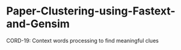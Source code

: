 # Paper-Clustering-using-Fastext-and-Gensim
CORD-19: Context words processing to find meaningful clues
